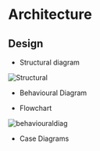 # Architecture

## Design

* Structural diagram

![Structural](https://user-images.githubusercontent.com/34639178/153435429-7a80583c-474a-4b3d-ac30-71cae2568ca4.JPG)


* Behavioural Diagram

* Flowchart

![behaviouraldiag](https://user-images.githubusercontent.com/34639178/152646093-20cdaa1a-9448-4caf-8d58-84bf17c0e933.JPG)

* Case Diagrams
 
